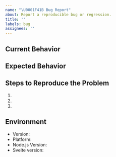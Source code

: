 ```yaml
---
name: "\U0001F41B Bug Report"
about: Report a reproducible bug or regression.
title: ''
labels: bug
assignees: ''
---
```


## Current Behavior

<!-- Describe how the issue manifests. -->

## Expected Behavior

<!-- Describe what the desired behavior would be. -->

## Steps to Reproduce the Problem

1.
2.
3.

## Environment

- Version: <!-- Version set in package.json -->
- Platform: <!-- Win/Mac/Linux -->
- Node.js Version: <!-- Output of running `node -v` -->
- Svelte version: <!-- Svelte version that you are using -->
